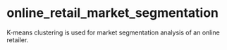# online_retail_market_segmentation
K-means clustering is used for market segmentation analysis of an online retailer.
